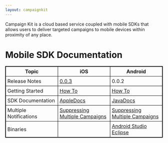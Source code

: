 ```yaml
---
layout: campaignkit
---
```


Campaign Kit is a cloud based service coupled with mobile SDKs that allows users to deliver targeted campaigns to mobile devices within proximity of any place.

# Mobile SDK Documentation

<style type="text/css">
  table.rsum {
    border-collapse: collapse;
    border: 1px solid black;
    width: 100%;
  }
  table.rsum td{
    border: 1px solid black;
    padding: 5px;
    width: 33%;
  }
  table.rsum th{
    border: 1px solid black;
    padding: 5px;
  }

</style>

<table class="rsum">
  <tr>
    <th>Topic</th>
    <th>iOS</th>
    <th>Android</th>
  </tr>
  <tr>
    <td>Release Notes</td>
    <td><a href='ios/AppleDocs/docs/Docs/release-notes.html'>0.0.3</a></td>
    <td>0.0.2</td>
  </tr>
  <tr>
    <td>Getting Started</td>
    <td><a href='ios/AppleDocs/docs/Docs/How-To.html'>How To</a></td>
    <td><a href='android/How-To.html'>How To</a></td>
  </tr> 
  <tr>
    <td>
    SDK Documentation</td>
    <td><a href='ios/AppleDocs/index.html'>AppleDocs</a></td>
    <td><a href='android/javadocs/index.html'>JavaDocs</a>
    </td>
  </tr> 
  <tr>
    <td>Multiple Notifications</td>
    <td><a href='ios/suppressing-multiple-campaigns.html'>Suppressing Multiple Campaigns</a></td>
    <td><a href='android/suppressing-multiple-campaigns.html'>Suppressing Multiple Campaigns</a></td>
  </tr>
   <tr>
    <td>Binaries</td>
    <td></td>
    <td>
      <a href='https://s3.amazonaws.com/campaignkit-android/campaignkit-android-0.0.2.aar'>Android Studio</a>
      <a href='https://s3.amazonaws.com/campaignkit-android/campaignkit-android-0.0.2.tar.gz'>Eclipse</a>
    </td>
  </tr>
</table>


